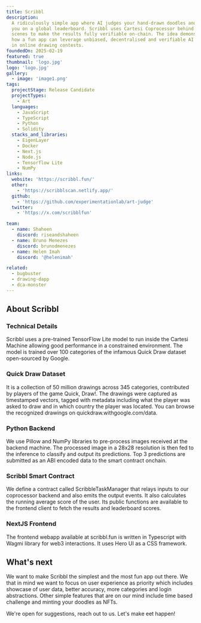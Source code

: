 ```yaml
---
title: Scribbl
description:
  A ridiculously simple app where AI judges your hand-drawn doodles and ranks
  you on a global leaderboard. Scribbl uses Cartesi Coprocessor behind the
  scenes to make the results fully verifiable on-chain. The idea demonstrates
  how a fun app can leverage unbiased, decentralised and verifiable AI inference
  in online drawing contests.
foundedOn: 2025-02-19
featured: true
thumbnail: 'logo.jpg'
logo: 'logo.jpg'
gallery:
  - image: 'image1.png'
tags:
  projectStage: Release Candidate
  projectTypes:
    - Art
  languages:
    - JavaScript
    - TypeScript
    - Python
    - Solidity
  stacks_and_libraries:
    - EigenLayer
    - Docker
    - Next.js
    - Node.js
    - Tensorflow Lite
    - NumPy
links:
  website: 'https://scribbl.fun/'
  other:
    - 'https://scribblscan.netlify.app/'
  github:
    - 'https://github.com/experimentationlab/art-judge'
  twitter:
    - 'https://x.com/scribblfun'

team:
  - name: Shaheen
    discord: riseandshaheen
  - name: Bruno Menezes
    discord: brunodmenezes
  - name: Helen Imah
    discord: '@helenimah'

related:
  - bugbuster
  - drawing-dapp
  - dca-monster
---
```


## About Scribbl

### Technical Details

Scribbl uses a pre-trained TensorFlow Lite model to run inside the Cartesi
Machine allowing good performance in a constrained environment. The model is
trained over 100 categories of the infamous Quick Draw dataset open-sourced by
Google.

### Quick Draw Dataset

It is a collection of 50 million drawings across 345 categories, contributed by
players of the game Quick, Draw!. The drawings were captured as timestamped
vectors, tagged with metadata including what the player was asked to draw and in
which country the player was located. You can browse the recognized drawings on
quickdraw.withgoogle.com/data.

### Python Backend

We use Pillow and NumPy libraries to pre-process images received at the backend
machine. The processed image in a 28x28 resolution is then fed to the inference
to classify and output its predictions. Top 3 predictions are submitted as an
ABI encoded data to the smart contract onchain.

### Scribbl Smart Contract

We define a contract called ScribbleTaskManager that relays inputs to our
coprocessor backend and also emits the output events. It also calculates the
running average score of the user. Its public functions are available to the
frontend client to fetch the results and leaderboard scores.

### NextJS Frontend

The frontend webapp available at scribbl.fun is written in Typescript with Wagmi
library for web3 interactions. It uses Hero UI as a CSS framework.

## What's next

We want to make Scribbl the simplest and the most fun app out there. We that in
mind we want to focus on user experience as priority which includes showcase of
user data, better accuracy, more categories and login abstractions. Other simple
features that are on our mind include time based challenge and minting your
doodles as NFTs.

We're open for suggestions, reach out to us. Let's make eet happen!
